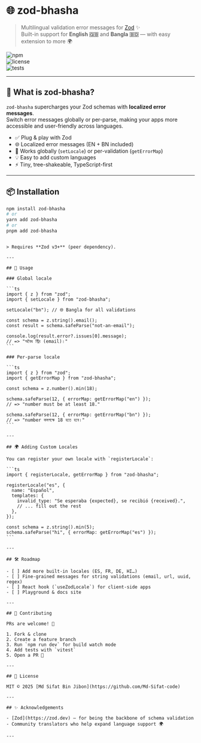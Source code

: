# 🌐 zod-bhasha

> Multilingual validation error messages for [Zod](https://zod.dev) ✨  
> Built-in support for **English 🇬🇧** and **Bangla 🇧🇩** — with easy extension to more 🌍

![npm](https://img.shields.io/npm/v/zod-bhasha?color=blue&label=npm%20version)  
![license](https://img.shields.io/badge/license-MIT-green)  
![tests](https://img.shields.io/badge/tests-passing-brightgreen)

---

## 📖 What is zod-bhasha?

`zod-bhasha` supercharges your Zod schemas with **localized error messages**.  
Switch error messages globally or per-parse, making your apps more accessible and user-friendly across languages.

- ✅ Plug & play with Zod
- 🌐 Localized error messages (EN + BN included)
- 🎯 Works globally (`setLocale`) or per-validation (`getErrorMap`)
- 💡 Easy to add custom languages
- ⚡ Tiny, tree-shakeable, TypeScript-first

---

## 📦 Installation

```bash
npm install zod-bhasha
# or
yarn add zod-bhasha
# or
pnpm add zod-bhasha
```

````

> Requires **Zod v3+** (peer dependency).

---

## 🚀 Usage

### Global locale

```ts
import { z } from "zod";
import { setLocale } from "zod-bhasha";

setLocale("bn"); // 🌐 Bangla for all validations

const schema = z.string().email();
const result = schema.safeParse("not-an-email");

console.log(result.error?.issues[0].message);
// => "অবৈধ স্ট্রিং (email)।"
```

### Per-parse locale

```ts
import { z } from "zod";
import { getErrorMap } from "zod-bhasha";

const schema = z.number().min(18);

schema.safeParse(12, { errorMap: getErrorMap("en") });
// => "number must be at least 18."

schema.safeParse(12, { errorMap: getErrorMap("bn") });
// => "number কমপক্ষে 18 হতে হবে।"
```

---

## 🌍 Adding Custom Locales

You can register your own locale with `registerLocale`:

```ts
import { registerLocale, getErrorMap } from "zod-bhasha";

registerLocale("es", {
  name: "Español",
  templates: {
    invalid_type: "Se esperaba {expected}, se recibió {received}.",
    // ... fill out the rest
  },
});

const schema = z.string().min(5);
schema.safeParse("hi", { errorMap: getErrorMap("es") });
```

---

## 🛠 Roadmap

- [ ] Add more built-in locales (ES, FR, DE, HI…)
- [ ] Fine-grained messages for string validations (email, url, uuid, regex)
- [ ] React hook (`useZodLocale`) for client-side apps
- [ ] Playground & docs site

---

## 🤝 Contributing

PRs are welcome! 🎉

1. Fork & clone
2. Create a feature branch
3. Run `npm run dev` for build watch mode
4. Add tests with `vitest`
5. Open a PR 🚀

---

## 📜 License

MIT © 2025 [Md Sifat Bin Jibon](https://github.com/Md-Sifat-code)

---

## ✨ Acknowledgements

- [Zod](https://zod.dev) — for being the backbone of schema validation
- Community translators who help expand language support 🌍

---
````
